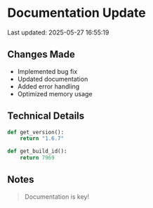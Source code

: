 # Documentation Update

Last updated: 2025-05-27 16:55:19

## Changes Made
- Implemented bug fix
- Updated documentation
- Added error handling
- Optimized memory usage

## Technical Details
```python
def get_version():
    return "1.6.7"

def get_build_id():
    return 7969
```

## Notes
> Documentation is key!
